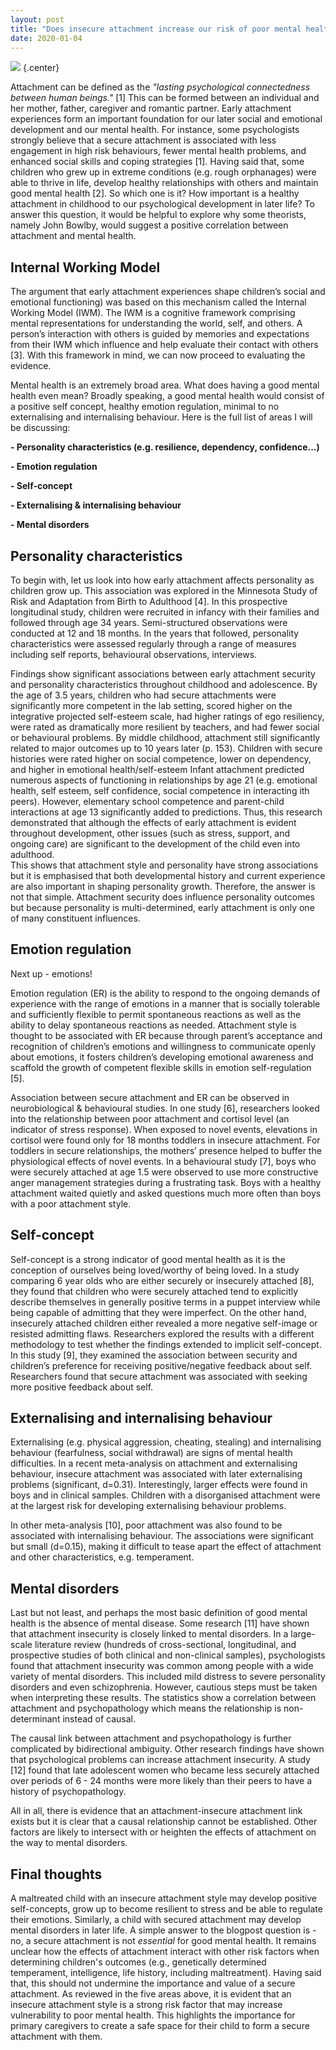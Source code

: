 ```yaml
---
layout: post
title: "Does insecure attachment increase our risk of poor mental health?"
date: 2020-01-04
---
```


![](https://adrienne-shum.github.io/images/blog1.jpg ) {.center}

Attachment can be defined as the *"lasting psychological connectedness between human beings."* [1] This can be formed between an individual and her mother, father, caregiver and romantic partner. Early attachment experiences form an important foundation for our later social and emotional development and our mental health. For instance, some psychologists strongly believe that a secure attachment is associated with less engagement in high risk behaviours, fewer mental health problems, and enhanced social skills and coping strategies [1]. Having said that, some children who grew up in extreme conditions (e.g. rough orphanages) were able to thrive in life, develop healthy relationships with others and maintain good mental health [2]. So which one is it? How important is a healthy attachment in childhood to our psychological development in later life? 
To answer this question, it would be helpful to explore why some theorists, namely John Bowlby, would suggest a positive correlation between attachment and mental health.

## Internal Working Model

The argument that early attachment experiences shape children’s social and emotional functioning) was based on this mechanism called the Internal Working Model (IWM). The IWM is a cognitive framework comprising mental representations for understanding the world, self, and others. A person’s interaction with others is guided by memories and expectations from their IWM which influence and help evaluate their contact with others [3]. With this framework in mind, we can now proceed to evaluating the evidence. 

Mental health is an extremely broad area. What does having a good mental health even mean? Broadly speaking, a good mental health would consist of a positive self concept, healthy emotion regulation, minimal to no externalising and internalising behaviour. Here is the full list of areas I will be discussing:

**- Personality characteristics (e.g. resilience, dependency, confidence...)**

**- Emotion regulation**

**- Self-concept**

**- Externalising & internalising behaviour**

**- Mental disorders**

## Personality characteristics
To begin with, let us look into how early attachment affects personality as children grow up. This association was explored in the Minnesota Study of Risk and Adaptation from Birth to Adulthood [4]. In this prospective longitudinal study, children were recruited in infancy with their families and followed through age 34 years. Semi-structured observations were conducted at 12 and 18 months. In the years that followed, personality characteristics were assessed regularly through a range of measures including self reports,  behavioural observations, interviews. 

Findings show significant associations between early attachment security and personality characteristics throughout childhood and adolescence. By the age of 3.5 years, children who had secure attachments were significantly more competent in the lab setting, scored higher on the integrative projected self-esteem scale, had higher ratings of ego resiliency, were rated as dramatically more resilient by teachers, and had fewer social or behavioural problems. By middle childhood, attachment still significantly related to major outcomes up to 10 years later (p. 153). Children with secure histories were rated higher on social competence, lower on dependency, and higher in emotional health/self-esteem Infant attachment predicted numerous aspects of functioning in relationships by age 21 (e.g. emotional health, self esteem, self confidence, social competence in interacting ith peers). However, elementary school competence and parent-child interactions at age 13 significantly added to predictions. Thus, this research demonstrated that although the effects of early attachment is evident throughout development, other issues (such as stress, support, and ongoing care) are significant to the development of the child even into adulthood.  
This shows that attachment style and personality have strong associations but it is emphasised that both developmental history and current experience are also important in shaping personality growth. Therefore, the answer is not that simple. Attachment security does influence personality outcomes but because personality is multi-determined, early attachment is only one of many constituent influences.

## Emotion regulation
Next up - emotions! 

Emotion regulation (ER) is the ability to respond to the ongoing demands of experience with the range of emotions in a manner that is socially tolerable and sufficiently flexible to permit spontaneous reactions as well as the ability to delay spontaneous reactions as needed. Attachment style is thought to be associated with ER because through parent’s acceptance and recognition of children’s emotions and willingness to communicate openly about emotions, it fosters children’s developing emotional awareness and scaffold the growth of competent flexible skills in emotion self-regulation [5].

Association between secure attachment and ER can be observed in neurobiological & behavioural studies. In one study [6], researchers looked into the relationship between poor attachment and cortisol level (an indicator of stress response). When exposed to novel events, elevations in cortisol were found only for 18 months toddlers in insecure attachment. For  toddlers in secure relationships, the mothers’ presence helped to buffer the physiological effects of novel events. In a behavioural study [7], boys who were securely attached at age 1.5 were observed to use more constructive anger management strategies during a frustrating task. Boys with a healthy attachment waited quietly and asked questions much more often than boys with a poor attachment style.

## Self-concept
Self-concept is a strong indicator of good mental health as it is the conception of ourselves being loved/worthy of being loved. In a study comparing 6 year olds who are either securely or insecurely attached [8], they found that children who were securely attached tend to explicitly describe themselves in generally positive terms in a puppet interview while being capable of admitting that they were imperfect. On the other hand, insecurely attached children either revealed a more negative self-image or resisted admitting flaws. Researchers explored the results with a different methodology to test whether the findings extended to implicit self-concept. In this study [9], they examined the association between security and children’s preference for receiving positive/negative feedback about self. Researchers found that secure attachment was associated with seeking more positive feedback about self. 

## Externalising and internalising behaviour
Externalising (e.g. physical aggression, cheating, stealing) and internalising behaviour (fearfulness, social withdrawal) are signs of mental health difficulties. In a recent meta-analysis on attachment and externalising behaviour, insecure attachment was associated with later externalising problems (significant, d=0.31). Interestingly, larger effects were found in boys and in clinical samples. Children with a disorganised attachment were at the largest risk for developing externalising behaviour problems.

In other meta-analysis [10], poor attachment was also found to be associated with internalising behaviour. The associations were significant but small (d=0.15), making it difficult to tease apart the effect of attachment and other characteristics, e.g. temperament.

## Mental disorders
Last but not least, and perhaps the most basic definition of good mental health is the absence of mental disease. Some research [11] have shown that attachment insecurity is closely linked to mental disorders. In a large-scale literature review (hundreds of cross-sectional, longitudinal, and prospective studies of both clinical and non-clinical samples), psychologists found that attachment insecurity was common among people with a wide variety of mental disorders. This included mild distress to severe personality disorders and even schizophrenia. However, cautious steps must be taken when interpreting these results. The statistics show a correlation between attachment and psychopathology which means the relationship is non-determinant instead of  causal. 

The causal link between attachment and psychopathology is further complicated by bidirectional ambiguity. Other research findings have shown that psychological problems can increase attachment insecurity. A study [12] found that late adolescent women who became less securely attached over periods of 6 - 24 months were more likely than their peers to have a history of psychopathology. 

All in all, there is evidence that an attachment-insecure attachment link exists but it is clear that a causal relationship cannot be established. Other factors are likely to intersect with or heighten the effects of attachment on the way to mental disorders.

## Final thoughts
A maltreated child with an insecure attachment style may develop positive self-concepts, grow up to become resilient to stress and be able to regulate their emotions. Similarly, a child with secured attachment may develop mental disorders in later life. A simple answer to the blogpost question is - no, a secure attachment is not *essential* for good mental health. It remains unclear how the effects of attachment interact with other risk factors when determining children's outcomes (e.g., genetically determined temperament, intelligence, life history, including maltreatment). Having said that, this should not undermine the importance and value of a secure attachment. As reviewed in the five areas above, it is evident that an insecure attachment style is a strong risk factor that may increase vulnerability to poor mental health. This highlights the importance for primary caregivers to create a safe space for their child to form a secure attachment with them. 

